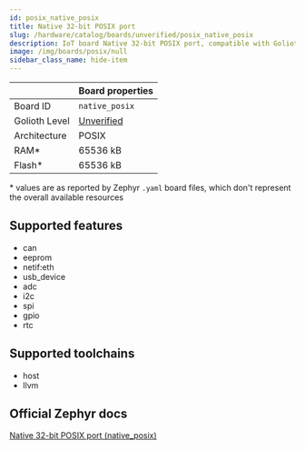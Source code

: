 ```yaml
---
id: posix_native_posix
title: Native 32-bit POSIX port
slug: /hardware/catalog/boards/unverified/posix_native_posix
description: IoT board Native 32-bit POSIX port, compatible with Golioth at unverified level.
image: /img/boards/posix/null
sidebar_class_name: hide-item
---
```


[//]: # (This is an auto-generated file, do not edit! Changes to it will be lost upon re-generation)



|                | Board properties     |
| -------------  | -------------------- |
| Board ID       | `native_posix` |
| Golioth Level  | [Unverified](/hardware#unverified-boards) |
| Architecture   | POSIX |
| RAM*           | 65536 kB |
| Flash*         | 65536 kB |

\* values are as reported by Zephyr `.yaml` board files, which don't represent the overall available resources



## Supported features

* can
* eeprom
* netif:eth
* usb_device
* adc
* i2c
* spi
* gpio
* rtc

## Supported toolchains

* host
* llvm

## Official Zephyr docs

[Native 32-bit POSIX port (native_posix)](https://docs.zephyrproject.org/latest/boards/posix/native_posix/doc/index.html)
